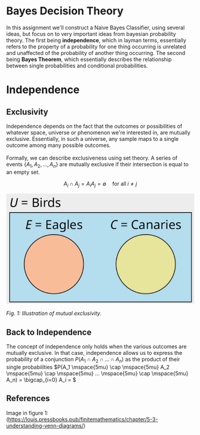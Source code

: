 # Bayes Decision Theory

In this assignment we'll construct a Naive Bayes Classifier, using several ideas, but focus on to very important ideas from bayesian probability theory.
The first being **independence**, which in layman terms, essentially refers to the property of a probability for 
one thing occurring is unrelated and unaffected of the probability of another thing occurring. The second being **Bayes Theorem**,
which essentially describes the relationship between single probabilities and conditional probabilities. 

# Independence
## Exclusivity
Independence depends on the fact that the outcomes or possibilities of whatever space, universe or phenomenon we're interested in, are mutually exclusive. 
Essentially, in such a universe, any sample maps to a single outcome among many possible outcomes.
<br><br>
Formally, we can describe exclusiveness using set theory. A series of events $\{ A_1, A_2, ... , A_n \}$ are mutually exclusive if their intersection is equal to an empty set.

$$ A_i \cap A_j = A_iA_j = \emptyset \quad \text{for all} \; i \neq j $$

![img.png](images/img.png)

*Fig. 1: Illustration of mutual exclusivity.*

## Back to Independence
The concept of independence only holds when the various outcomes are mutually exclusive. In that case, independence allows us to express the probability of a conjunction $P(A_1 \cap A_2  \cap ...  \cap A_n)$ as the product of their single probabilities
$P(A_1  \mspace{5mu} \cap \mspace{5mu}  A_2   \mspace{5mu} \cap \mspace{5mu}  ...   \mspace{5mu} \cap \mspace{5mu}  A_n) = \bigcap_{i=0} A_i = $ 

## References 
Image in figure 1: (https://louis.pressbooks.pub/finitemathematics/chapter/5-3-understanding-venn-diagrams/)